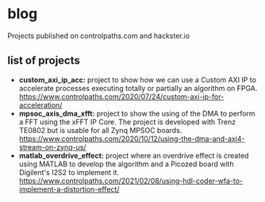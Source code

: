 # blog
Projects published on controlpaths.com and hackster.io

## list of projects  
- **custom_axi_ip_acc:** project to show how we can use a Custom AXI IP to accelerate processes executing totally or partially an algorithm on FPGA. https://www.controlpaths.com/2020/07/24/custom-axi-ip-for-acceleration/
- **mpsoc_axis_dma_xfft:** project to show the using of the DMA to perform a FFT using the xFFT IP Core. The project is developed with Trenz TE0802 but is usable for all Zynq MPSOC boards. https://www.controlpaths.com/2020/10/12/using-the-dma-and-axi4-stream-on-zynq-us/
- **matlab_overdrive_effect:** project where an overdrive effect is created using MATLAB to develop the algorithm and a Picozed board with Digilent's I2S2 to implement it. https://www.controlpaths.com/2021/02/08/using-hdl-coder-wfa-to-implement-a-distortion-effect/
